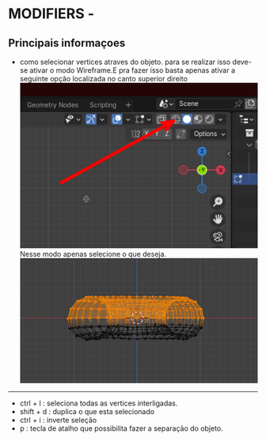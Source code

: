 # MODIFIERS -

## Principais informaçoes

- como selecionar vertices atraves do objeto.
para se realizar isso deve-se ativar o modo Wireframe.E pra fazer isso basta apenas ativar a seguinte opção localizada no canto superior direito <br>
![WireframeAtivar.png](.\WireframeAtivar.png)<br> 
Nesse modo apenas selecione o que deseja.<br> 
![WireframeAtivo.png](.\WireframeAtivo.png) 
--- 

- ctrl + l : seleciona todas as vertices interligadas.
- shift + d : duplica o que esta selecionado
- ctrl + i : inverte seleção
- p : tecla de atalho que possibilita fazer a separação do objeto.
